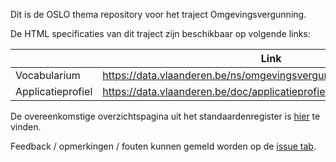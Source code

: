 Dit is de OSLO thema repository voor het traject Omgevingsvergunning.

De HTML specificaties van dit traject zijn beschikbaar op volgende links:

||Link|
|---|---|
|Vocabularium|https://data.vlaanderen.be/ns/omgevingsvergunning/|
|Applicatieprofiel|https://data.vlaanderen.be/doc/applicatieprofiel/omgevingsvergunning/|

De overeenkomstige overzichtspagina uit het standaardenregister is [hier](https://data.vlaanderen.be/standaarden/kandidaat-standaard/vocabularium-omgevingsvergunning.html) te vinden.

Feedback / opmerkingen / fouten kunnen gemeld worden op de [issue tab](https://github.com/Informatievlaanderen/OSLOthema-omgevingsvergunning/issues).
